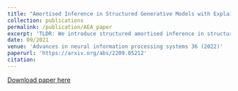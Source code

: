 ```yaml
---
title: "Amortised Inference in Structured Generative Models with Explaining Away"
collection: publications
permalink: /publication/AEA_paper
excerpt: 'TLDR: We introduce structured amortised inference in structured autoencoding'
date: 09/2021
venue: 'Advances in neural information processing systems 36 (2022)'
paperurl: 'https://arxiv.org/abs/2209.05212'
citation: 
---
```

[Download paper here](https://arxiv.org/abs/2209.05212)